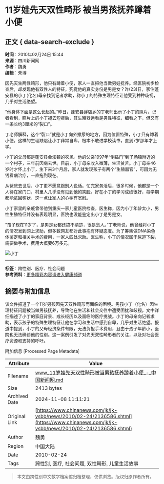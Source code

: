 # 11岁娃先天双性畸形 被当男孩抚养蹲着小便

## 正文 { data-search-exclude }


**时间**：2010年02月24日 15:44  
**来源**：四川新闻网  
**作者**：魏勇  
**编辑**：朱博  

因先天生两性畸形，他只有蹲着小便，家人一直把他当做男娃抚养。经医院初步检查后，却发现他有双性人的特征。究竟他的真实身份是男是女？昨(23)日，家住蓬安县的小丁(化名)母亲找到记者求助，称小丁的特殊生理特征让他受到种种歧视，几乎对生活绝望。

“他身体下面是这么长起的。”昨日，蓬安县鲜店乡的丁老师出示了小丁的照片，记者看到，照片上的小丁褪去短裤后，其生殖器远看是男性特征，细看之下，但又有一条长约3厘米的“裂口”。

丁老师解释，这个“裂口”就是小丁向外撒尿的地方，因为位置特殊，小丁只有蹲着小便。这样的生理缺陷让小丁非常自卑，根本不敢进学校读书，直到7岁那年才上学。

小丁的父母都是蓬安县金溪镇的农民。他的父亲1997年“倒插门”到了场镇附近的一个村子，三年前因病去世。目前，小丁母亲收入微薄，生活贫苦。小丁母亲46岁时才怀上小丁，生下来3个月后，家人就发现孩子有两个“生殖器官”，可因为无钱看病治疗，一直拖到现在。

从爸爸去世后，小丁更不愿意跟别人说话。忙完家务活后，很多时候，他都是一个人待在家门口，村里人几乎没有见到他的笑脸。好在小丁的学习成绩很好，每学期都能拿回奖状，这一点让家人的心稍有宽慰。

小丁家里的亲戚曾带他到重庆一家儿童医院检查，医生称，因为小丁年龄太小，男性生殖特征并没有表现明显，医院也没能鉴定出小丁是男是女。

“孩子现在11岁了，是男是女都还搞不清楚，很是愁人。”丁老师说，他曾经将小丁的情况发到网上求助，但多数网友都对此事抱有怀疑态度。为了筹集做DNA染色体鉴定和相关手术的费用，一家人四处求助。医生称，小丁的情况属于尿道下裂，需要做手术，费用大概要6万多元。

![小丁](http://i2.chinanews.com/zwimg/01.jpg)

--- 

**标签**：跨性别、医疗、社会问题  
**参考资料**：[更多精彩内容请进入健康频道](http://www.chinanews.com.cn/health.shtml)

## 摘要与附加信息

<!-- tcd_abstract -->
该文件报道了一个11岁男孩因先天双性畸形而面临的困境。男孩小丁（化名）因生理特征问题被当做男孩抚养，导致他在生活和社会交往中遭受困扰和歧视。文中详细描述了小丁的家庭背景、成长经历以及面临的医疗挑战。小丁的母亲向记者求助，表示孩子的特殊生理特征让他在学习和生活中感到自卑，几乎对生活绝望。报道中提到，小丁的父母经济条件有限，无法负担手术费用，且由于孩子年龄小，医院也无法确诊他的性别。这一案例引发了对先天双性畸形者的关注，以及对社会医疗资源和支持的呼吁。
<!-- tcd_abstract_end -->

附加信息 [Processed Page Metadata]

| Attribute       | Value                                  |
|-----------------|----------------------------------------|
| Filename        | www_11岁娃先天双性畸形被当男孩抚养蹲着小便_-_中国新闻网.md                             |
| Size            | 2413 bytes                           |
| Archived Date   | 2024-11-08 11:11:21                             |
| Original Link   | [https://www.chinanews.com/jk/jk-ysbb/news/2010/02-24/2136586.shtml](https://www.chinanews.com/jk/jk-ysbb/news/2010/02-24/2136586.shtml)                       |
| Author          | 魏勇                               |
| Region          | 中国大陆                               |
| Date            | 2010-02-24                                 |
| Tags            | 跨性别, 医疗, 社会问题, 双性畸形, 儿童生活故事                                 |
>
> 本文由跨性别中文数字档案馆归档整理，仅供浏览。版权归原作者所有。
>
